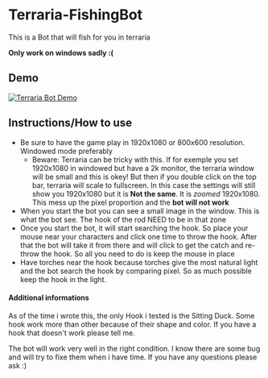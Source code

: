 # Terraria-FishingBot
This is a Bot that will fish for you in terraria

**Only work on windows sadly :(** 

## Demo
[![Terraria Bot Demo](https://img.youtube.com/vi/a5d_cMSvE9s/0.jpg)](https://www.youtube.com/watch?v=a5d_cMSvE9s)

## Instructions/How to use
- Be sure to have the game play in 1920x1080 or 800x600 resolution. Windowed mode preferably
  - Beware: Terraria can be tricky with this. If for exemple you set 1920x1080 in windowed but have a 2k monitor, the terraria window will be small and this is okey! But then if you double click on the top bar, terraria will scale to fullscreen. In this case the settings will still show you 1920x1080 but it is **Not the same**. It is *zoomed* 1920x1080. This mess up the pixel proportion and the **bot will not work**
- When you start the bot you can see a small image in the window. This is what the bot see. The hook of the rod NEED to be in that zone  
- Once you start the bot, it will start searching the hook. So place your mouse near your characters and click one time to throw the hook. After that the bot will take it from there and will click to get the catch and re-throw the hook. So all you need to do is keep the mouse in place
- Have torches near the hook because torches give the most natural light and the bot search the hook by comparing pixel. So as much possible keep the hook in the light.

#### Additional informations
As of the time i wrote this, the only Hook i tested is the Sitting Duck. Some hook work more than other because of their shape and color. If you have a hook that doesn't work please tell me.

The bot will work very well in the right condition. I know there are some bug and will try to fixe them when i have time. If you have any questions please ask :)
